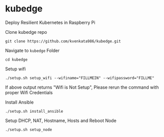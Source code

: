 # kubedge
Deploy Resilient Kubernetes in Raspberry Pi

Clone kubedge repo
    
    git clone https://github.com/kvenkata986/kubedge.git

Navigate to `kubedge` Folder
   
    cd kubedge

Setup wifi 

    ./setup.sh setup_wifi --wifiname="FILLMEIN" --wifipassword="FILLME"

If above output returns "Wifi is Not Setup", Please rerun the command with proper Wifi Credentials 

Install Ansible

    ./setup.sh install_ansible

Setup DHCP, NAT, Hostname, Hosts and Reboot Node

    ./setup.sh setup_node  
